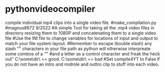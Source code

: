 # pythonvideocompiler
compile individual mp4 clips into a single video file.
#make_compilation.py 
#magnus8672 9/2022
#A simple Tool for taking all the .mp4 video files in directory resizing them to 1080P and concatenating them to a single video file
#Use the INI file  to change variables for locations of input and output to match your file system layout.
#Remember to escape (bouble slash) any slash "\" characters in your file path as python will otherwise interpreate some combos of a "\" 
#and a letter as a control character and freak the heck out" C:\\some\\dir\\ == good. C:\some\dir\ == bad
#Set compile4YT to False if you do not have an intro and midrole and outtro clip to stuff into each video.
